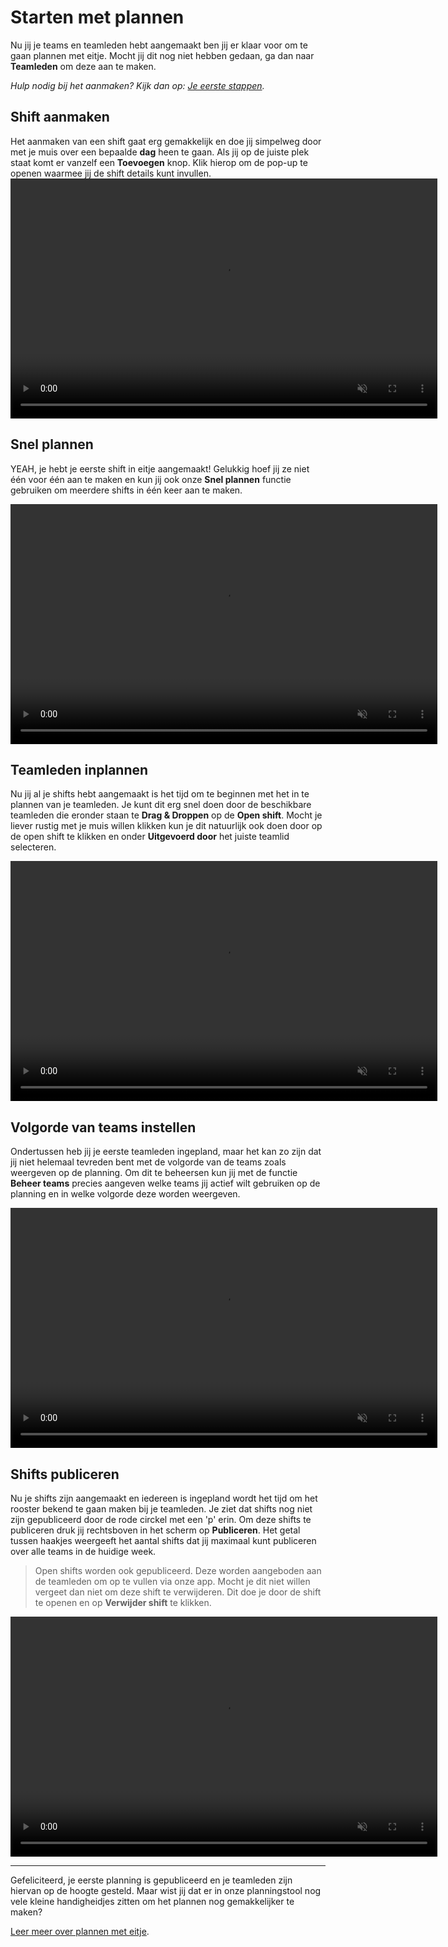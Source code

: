 # Starten met plannen

Nu jij je teams en teamleden hebt aangemaakt ben jij er klaar voor om te gaan plannen met eitje. Mocht jij dit nog niet hebben gedaan, ga dan naar **Teamleden** om deze aan te maken.  

*Hulp nodig bij het aanmaken? Kijk dan op: [Je eerste stappen](/je-eerste-stappen).*

## Shift aanmaken

Het aanmaken van een shift gaat erg gemakkelijk en doe jij simpelweg door met je muis over een bepaalde **dag** heen te gaan. Als jij op de juiste plek staat komt er vanzelf een **Toevoegen** knop. Klik hierop om de pop-up te openen waarmee jij de shift details kunt invullen.
<video controls
       muted 
       src="/assets/aanmakenShift.mov"
       width="683"
       height="384">
</video> 

## Snel plannen

YEAH, je hebt je eerste shift in eitje aangemaakt! Gelukkig hoef jij ze niet één voor één aan te maken en kun jij ook onze **Snel plannen** functie gebruiken om meerdere shifts in één keer aan te maken.

<video controls
       muted 
       src="/assets/snelPlannen.mov"
       width="683"
       height="384">
</video> 

## Teamleden inplannen

Nu jij al je shifts hebt aangemaakt is het tijd om te beginnen met het in te plannen van je teamleden. Je kunt dit erg snel doen door de beschikbare teamleden die eronder staan te **Drag & Droppen** op de **Open shift**. Mocht je liever rustig met je muis willen klikken kun je dit natuurlijk ook doen door op de open shift te klikken en onder **Uitgevoerd door** het juiste teamlid selecteren.

<video controls
       muted 
       src="/assets/teamledenPlannen.mov"
       width="683"
       height="384">
</video> 

## Volgorde van teams instellen

Ondertussen heb jij je eerste teamleden ingepland, maar het kan zo zijn dat jij niet helemaal tevreden bent met de volgorde van de teams zoals weergeven op de planning. Om dit te beheersen kun jij met de functie **Beheer teams** precies aangeven welke teams jij actief wilt gebruiken op de planning en in welke volgorde deze worden weergeven.

<video controls
       muted 
       src="/assets/teamsPlanningInstellen.mov"
       width="683"
       height="384">
</video>

## Shifts publiceren

Nu je shifts zijn aangemaakt en iedereen is ingepland wordt het tijd om het rooster bekend te gaan maken bij je teamleden. Je ziet dat shifts nog niet zijn gepubliceerd door de rode circkel met een 'p' erin. Om deze shifts te publiceren druk jij rechtsboven in het scherm op **Publiceren**. Het getal tussen haakjes weergeeft het aantal shifts dat jij maximaal kunt publiceren over alle teams in de huidige week. 

> Open shifts worden ook gepubliceerd. Deze worden aangeboden aan de teamleden om op te vullen via onze app. Mocht je dit niet willen vergeet dan niet om deze shift te verwijderen. Dit doe je door de shift te openen en op **Verwijder shift** te klikken. 

<video controls
       muted 
       src="/assets/shiftsPubliceren.mov"
       width="683"
       height="384">
</video>



---

Gefeliciteerd, je eerste planning is gepubliceerd en je teamleden zijn hiervan op de hoogte gesteld. Maar wist jij dat er in onze planningstool nog vele kleine handigheidjes zitten om het plannen nog gemakkelijker te maken? 

[Leer meer over plannen met eitje](/handige-rooster-functies).